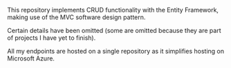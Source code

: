﻿This repository implements CRUD functionality with the Entity Framework, making use of the MVC software design pattern.

Certain details have been omitted (some are omitted because they are part of projects I have yet to finish).

All my endpoints are hosted on a single repository as it simplifies hosting on Microsoft Azure.